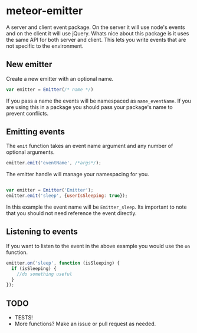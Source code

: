 meteor-emitter
==============

A server and client event package. 
On the server it will use node's events and on the client it will use jQuery. 
Whats nice about this package is it uses the same API for both server and client. 
This lets you write events that are not specific to the environment.

## New emitter
Create a new emitter with an optional name.
```js 
var emitter = Emitter(/* name */)
```
If you pass a name the events will be namespaced as `name_eventName`.
If you are using this in a package you should pass your package's name to prevent conflicts.

## Emitting events

The `emit` function takes an event name argument and any number of optional arguments.
```js 
emitter.emit('eventName', /*args*/);
```

The emitter handle will manage your namespacing for you.
```js

var emitter = Emitter('Emitter');
emitter.emit('sleep', {userIsSleeping: true});

```

In this example the event name will be `Emitter_sleep`. 
Its important to note that you should not need reference the event directly.

## Listening to events

If you want to listen to the event in the above example you would use the `on` function.

```js
emitter.on('sleep', function (isSleeping) {
  if (isSleeping) {
    //do something useful
  }
});
```

## TODO

* TESTS!
* More functions? Make an issue or pull request as needed.
